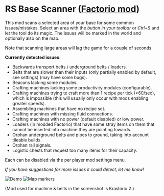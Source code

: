 # RS Base Scanner ([Factorio mod](https://mods.factorio.com/mod/rs-base-scanner))

This mod scans a selected area of your base for some common issues/mistakes. Select an area with the *button in your toolbar* or *Ctrl+S* and let the tool do its magic. The issues will be marked in the world and optionally also on the map.

Note that scanning large areas will lag the game for a couple of seconds.

**Currently detected issues:**

- Backwards transport belts / underground belts / loaders.
- Belts that are slower than their inputs (only partially enabled by default, see settings) (may have some bugs).
- Beacons lacking some modules.
- Crafting machines lacking some productivity modules (configurable).
- Crafting machines trying to craft more than 1 recipe per tick (>60/sec), which is impossible (this will usually only occur with mods enabling greater speeds).
- Assembling machines that have no recipe set.
- Crafting machines with missing fluid connections.
- Crafting machines with no power (default disabled) or low power.
- Loaders (in modded Factorio) that have some stray items on them that cannot be inserted into machine they are pointing towards.
- Orphan underground belts and pipes to ground, taking into account tileable builds.
- Orphan rail signals.
- Logistic chests that request too many items for their capacity.

Each can be disabled via the per player mod settings menu.

*If you have suggestions for more issues it could detect, let me know!*

![Demo](https://assets-mod.factorio.com/assets/6554d7591a30166ba58421483a20d45cb6faccc9.png)
![Map markers](https://assets-mod.factorio.com/assets/a52eb0b17450aff8666697fc0cc8b0e9d4b03b0a.png)

(Mod used for machine & belts in the screenshot is Krastorio 2.)
